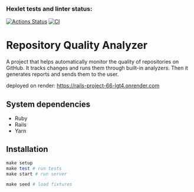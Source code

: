 ### Hexlet tests and linter status:
[![Actions Status](https://github.com/ponttor/rails-project-66/actions/workflows/hexlet-check.yml/badge.svg)](https://github.com/ponttor/rails-project-66/actions/workflows/hexlet-check.yml)
[![CI](https://github.com/ponttor/rails-project-66/actions/workflows/CI.yml/badge.svg)](https://github.com/ponttor/rails-project-66/actions/workflows/CI.yml)


# Repository Quality Analyzer

A project that helps automatically monitor the quality of repositories on GitHub. It tracks changes and runs them through built-in analyzers. Then it generates reports and sends them to the user.

deployed on render: https://rails-project-66-lgt4.onrender.com

## System dependencies

- Ruby
- Rails
- Yarn

## Installation

```ruby
make setup
make test # run tests
make start # run server

make seed # load fixtures
```


